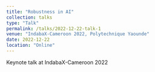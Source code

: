 ```yaml
---
title: "Robustness in AI"
collection: talks
type: "Talk"
permalink: /talks/2022-12-22-talk-1
venue: "IndabaX-Cameroon 2022, Polytechnique Yaounde"
date: 2022-12-22
location: "Online"
---
```


Keynote talk at IndabaX-Cameroon 2022